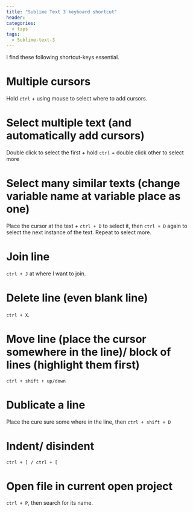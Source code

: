 ```yaml
---
title: "Sublime Text 3 keyboard shortcut"
header:
categories:
  - tips
tags:
  - Sublime-text-3
---
```


I find these following shortcut-keys essential.

# Multiple cursors 

Hold `ctrl` + using mouse to select where to add cursors.

# Select multiple text (and automatically add cursors)

Double click to select the first + hold `ctrl` + double click other to select more

# Select many similar texts (change variable name at variable place as one) 

Place the cursor at the text + `ctrl + D` to select it, then `ctrl + D` again to select the next instance of the text. Repeat to select more.

# Join line

`ctrl + J` at where I want to join.

# Delete line (even blank line)

`ctrl + X`.

# Move line (place the cursor somewhere in the line)/ block of lines (highlight them first)

`ctrl + shift + up/down`

# Dublicate a line

Place the cure sure some where in the line, then `ctrl + shift + D`

# Indent/ disindent

`ctrl + ] / ctrl + [`

# Open file in current open project

`ctrl + P`, then search for its name.

